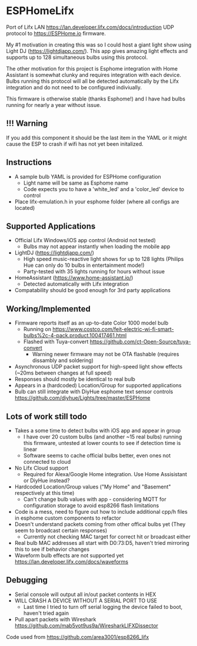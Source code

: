 # ESPHomeLifx

Port of Lifx LAN <https://lan.developer.lifx.com/docs/introduction> UDP protocol to <https://ESPHome.io> firmware.  

My #1 motivation in creating this was so I could host a giant light show using Light DJ (<https://lightdjapp.com/>).  This app gives amazing light effects and supports up to 128 simultaneous bulbs using this protocol.  

The other motivation for this project is Esphome integration with Home Assistant is somewhat clunky and requires integration with each device.  Bulbs running this protocol will all be detected automatically by the Lifx integration and do not need to be configured indiviually.

This firmware is otherwise stable (thanks Esphome!) and I have had bulbs running for nearly a year without issue.

## !!! Warning

If you add this component it should be the last item in the YAML or it might cause the ESP to crash if wifi has not yet been initalized.

## Instructions

- A sample bulb YAML is provided for ESPHome configuration
  - Light name will be same as Esphome name
  - Code expects you to have a 'white_led' and a 'color_led' device to control
- Place lifx-emulation.h in your esphome folder (where all configs are located)

## Supported Applications

- Official Lifx Windows/iOS app control (Android not tested)
  - Bulbs may not appear instantly when loading the mobile app
- LightDJ (<https://lightdjapp.com/>)
  - High speed music-reactive light shows for up to 128 lights (Philips Hue can only do 10 bulbs in entertainment mode!)
  - Party-tested with 35 lights running for hours without issue
- HomeAssistant (<https://www.home-assistant.io/>)
  - Detected automatically with Lifx integration
- Compatability should be good enough for 3rd party applications

## Working/Implemented

- Firmware reports itself as an up-to-date Color 1000 model bulb
  - Running on <https://www.costco.com/feit-electric-wi-fi-smart-bulbs%2c-4-pack.product.100417461.html>
  - Flashed with Tuya-convert <https://github.com/ct-Open-Source/tuya-convert>
    - Warning newer firmware may not be OTA flashable (requires dissambly and soldering)
- Asynchronous UDP packet support for high-speed light show effects (~20ms between changes at full speed)
- Responses should mostly be identical to real bulb
- Appears in a (hardcoded) Location/Group for supported applications
- Bulb can still integrate with DiyHue esphome text sensor controls <https://github.com/diyhue/Lights/tree/master/ESPHome>

## Lots of work still todo

- Takes a some time to detect bulbs with iOS app and appear in group
  - I have over 20 custom bulbs (and another ~15 real bulbs) running this firmware, untested at lower counts to see if detection time is linear
  - Software seems to cache official bulbs better, even ones not connected to cloud
- No Lifx Cloud support
  - Required for Alexa/Google Home integration.  Use Home Assisistant or DiyHue instead?  
- Hardcoded Location/Group values ("My Home" and "Basement" respectively at this time)
  - Can't change bulb values with app - considering MQTT for configuration storage to avoid esp8266 flash limitations
- Code is a mess, need to figure out how to include additional cpp/h files in esphome custom components to refactor
- Doesn't understand packets coming from other offical bulbs yet (They seem to broadcast certain responses)
  - Currently not checking MAC target for correct hit or broadcast either
- Real bulb MAC addresses all start with D0:73:D5, haven't tried mirroring this to see if behavior changes
- Waveform bulb effects are not supported yet <https://lan.developer.lifx.com/docs/waveforms>

## Debugging

- Serial console will output all in/out packet contents in HEX
- WILL CRASH A DEVICE WITHOUT A SERIAL PORT TO USE
  - Last time I tried to turn off serial logging the device failed to boot, haven't tried again
- Pull apart packets with Wireshark <https://github.com/mab5vot9us9a/WiresharkLIFXDissector>

Code used from <https://github.com/area3001/esp8266_lifx>
